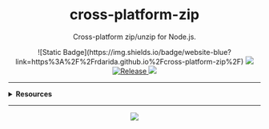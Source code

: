 <h1 align="center">cross-platform-zip</h1>
<p align="center">Cross-platform zip/unzip for Node.js.</p>
<p align="center">
  ![Static Badge](https://img.shields.io/badge/website-blue?link=https%3A%2F%2Frdarida.github.io%2Fcross-platform-zip%2F)

  <a href="https://github.com/rdarida/cross-platform-zip" target="_blank">
    <img src="https://img.shields.io/badge/-repository-222222?style=flat&logo=github" />
  </a>

  <a href="https://github.com/rdarida/cross-platform-zip/actions/workflows/release.yml" target="_blank" alt="GitHub Actions">
    <img src="https://github.com/rdarida/cross-platform-zip/actions/workflows/release.yml/badge.svg" alt="Release">
  </a>
  
  <img src="https://img.shields.io/librariesio/release/npm/cross-platform-zip">
</p>
<hr>

<details>
  <summary>
    <strong>Resources</strong>
  </summary>

- [Compress-Archive](https://learn.microsoft.com/en-us/powershell/module/microsoft.powershell.archive/compress-archive?view=powershell-7.4&viewFallbackFrom=powershell-7.1)
- [Expand-Archive](https://learn.microsoft.com/en-us/powershell/module/microsoft.powershell.archive/expand-archive?view=powershell-7.4&viewFallbackFrom=powershell-7.1)
- [execFileSync](https://nodejs.org/api/child_process.html#child_process_child_process_execfilesync_file_args_options)
- [7-Zip](https://www.7-zip.org/)
</details>
<hr>

<p align="center">
  <a href="LICENSE" target="_blank">
    <img src="https://img.shields.io/badge/license-MIT-green" />
  </a>
</p>
